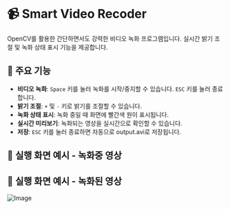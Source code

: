 # 📹 Smart Video Recoder

OpenCV를 활용한 간단하면서도 강력한 비디오 녹화 프로그램입니다. 실시간 밝기 조절 및 녹화 상태 표시 기능을 제공합니다.

## 🔹 주요 기능
- **비디오 녹화**: `Space` 키를 눌러 녹화를 시작/중지할 수 있습니다. `ESC` 키를 눌러 종료합니다.
- **밝기 조절**: `+` 및 `-` 키로 밝기를 조절할 수 있습니다.  
- **녹화 상태 표시**: 녹화 중일 때 화면에 빨간색 원이 표시됩니다.  
- **실시간 미리보기**: 녹화되는 영상을 실시간으로 확인할 수 있습니다.
- **저장**: `ESC` 키를 눌러 종료하면 자동으로 output.avi로 저장됩니다.

## 🔹 실행 화면 예시 - 녹화중 영상

## 🔹 실행 화면 예시 - 녹화된 영상
![Image](https://github.com/user-attachments/assets/51e34de2-6f65-4154-8c55-e5ebca5e6b39)
